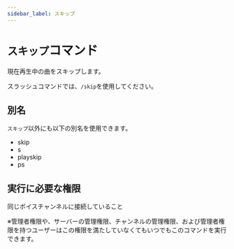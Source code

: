 ```yaml
---
sidebar_label: スキップ
---
```

# `スキップ`コマンド
現在再生中の曲をスキップします。

スラッシュコマンドでは、`/skip`を使用してください。

## 別名
`スキップ`以外にも以下の別名を使用できます。

- skip
- s
- playskip
- ps




## 実行に必要な権限
同じボイスチャンネルに接続していること

※管理者権限や、サーバーの管理権限、チャンネルの管理権限、および管理者権限を持つユーザーはこの権限を満たしていなくてもいつでもこのコマンドを実行できます。
  
